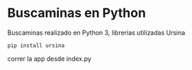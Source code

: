 # Buscaminas en Python

Buscaminas realizado en Python 3, librerias utilizadas Ursina

<code>pip install ursina</code>

correr la app desde index.py